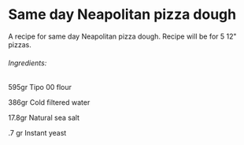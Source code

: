 # Same day Neapolitan pizza dough

A recipe for same day Neapolitan pizza dough. Recipe will be for 5 12" pizzas.

###### Ingredients:
595gr Tipo 00 flour 

386gr Cold filtered water

17.8gr Natural sea salt

.7 gr Instant yeast
